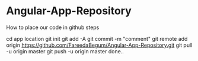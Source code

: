 # Angular-App-Repository

How to place our code in github
steps

cd app location
git init
git add -A
git commit -m "comment"
git remote add origin https://github.com/FareedaBegum/Angular-App-Repository.git
git pull -u origin master
git push -u origin master
done..
